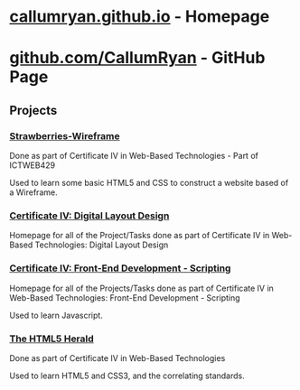 # [callumryan.github.io](https://callumryan.github.io) - Homepage
# [github.com/CallumRyan](https://github.com/CallumRyan) - GitHub Page

## Projects

### [Strawberries-Wireframe](https://callumryan.github.io/Strawberries-Wireframe/index.html)
Done as part of Certificate IV in Web-Based Technologies - Part of ICTWEB429

Used to learn some basic HTML5 and CSS to construct a website based of a Wireframe.

### [Certificate IV: Digital Layout Design](https://callumryan.github.io/C4-Digital-Layout-Design)
Homepage for all of the Project/Tasks done as part of Certificate IV in Web-Based Technologies: Digital Layout Design

### [Certificate IV: Front-End Development - Scripting](https://callumryan.github.io/C4-Front-End-Scripting)
Homepage for all of the Projects/Tasks done as part of Certificate IV in Web-Based Technologies: Front-End Development - Scripting

Used to learn Javascript.

### [The HTML5 Herald](https://callumryan.github.io)

Done as part of Certificate IV in Web-Based Technologies

Used to learn HTML5 and CSS3, and the correlating standards.

